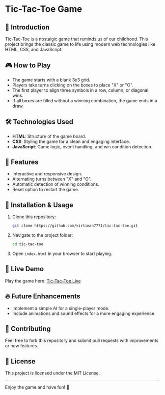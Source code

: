 # Tic-Tac-Toe Game

## 📌 Introduction
Tic-Tac-Toe is a nostalgic game that reminds us of our childhood. This project brings the classic game to life using modern web technologies like HTML, CSS, and JavaScript.

## 🎮 How to Play
- The game starts with a blank 3x3 grid.
- Players take turns clicking on the boxes to place "X" or "O".
- The first player to align three symbols in a row, column, or diagonal wins.
- If all boxes are filled without a winning combination, the game ends in a draw.

## 🛠️ Technologies Used
- **HTML**: Structure of the game board.
- **CSS**: Styling the game for a clean and engaging interface.
- **JavaScript**: Game logic, event handling, and win condition detection.

## 🚀 Features
- Interactive and responsive design.
- Alternating turns between "X" and "O".
- Automatic detection of winning conditions.
- Reset option to restart the game.

## 📂 Installation & Usage
1. Clone this repository:
   ```sh
   git clone https://github.com/kirtiman7771/tic-tac-toe.git
   ```
2. Navigate to the project folder:
   ```sh
   cd tic-tac-toe
   ```
3. Open `index.html` in your browser to start playing.

## 🔗 Live Demo
Play the game here: [Tic-Tac-Toe Live]([https://kirtiman7771.github.io/Tic-Tac-Toe-Game/])

## 🔥 Future Enhancements
- Implement a simple AI for a single-player mode.
- Include animations and sound effects for a more engaging experience.

## 🤝 Contributing
Feel free to fork this repository and submit pull requests with improvements or new features.

## 📜 License
This project is licensed under the MIT License.

---
Enjoy the game and have fun! 🎉

